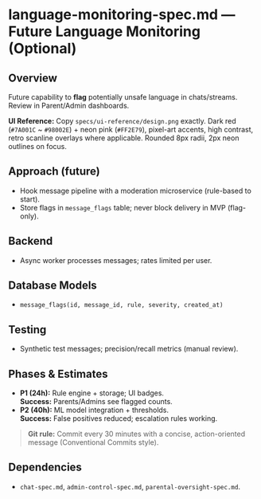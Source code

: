 # language-monitoring-spec.md — Future Language Monitoring (Optional)

## Overview
Future capability to **flag** potentially unsafe language in chats/streams. Review in Parent/Admin dashboards.

**UI Reference:** Copy `specs/ui-reference/design.png` exactly. Dark red (`#7A001C` ~ `#98002E`) + neon pink (`#FF2E79`),
pixel-art accents, high contrast, retro scanline overlays where applicable. Rounded 8px radii, 2px neon outlines on focus.

## Approach (future)
- Hook message pipeline with a moderation microservice (rule-based to start).
- Store flags in `message_flags` table; never block delivery in MVP (flag-only).

## Backend
- Async worker processes messages; rates limited per user.

## Database Models
- `message_flags(id, message_id, rule, severity, created_at)`

## Testing
- Synthetic test messages; precision/recall metrics (manual review).

## Phases & Estimates
- **P1 (24h):** Rule engine + storage; UI badges.  
  **Success:** Parents/Admins see flagged counts.
- **P2 (40h):** ML model integration + thresholds.  
  **Success:** False positives reduced; escalation rules working.

> **Git rule:** Commit every 30 minutes with a concise, action-oriented message (Conventional Commits style).

## Dependencies
- `chat-spec.md`, `admin-control-spec.md`, `parental-oversight-spec.md`.
